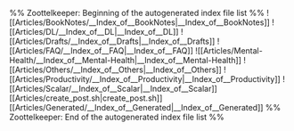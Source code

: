 %% Zoottelkeeper: Beginning of the autogenerated index file list  %%
 ![[Articles/BookNotes/__Index_of__BookNotes|__Index_of__BookNotes]]
 ![[Articles/DL/__Index_of__DL|__Index_of__DL]]
 ![[Articles/Drafts/__Index_of__Drafts|__Index_of__Drafts]]
 ![[Articles/FAQ/__Index_of__FAQ|__Index_of__FAQ]]
 ![[Articles/Mental-Health/__Index_of__Mental-Health|__Index_of__Mental-Health]]
 ![[Articles/Others/__Index_of__Others|__Index_of__Others]]
 ![[Articles/Productivity/__Index_of__Productivity|__Index_of__Productivity]]
 ![[Articles/Scalar/__Index_of__Scalar|__Index_of__Scalar]]
 [[Articles/create_post.sh|create_post.sh]]
 [[Articles/Generated/__Index_of__Generated|__Index_of__Generated]]
%% Zoottelkeeper: End of the autogenerated index file list  %%
